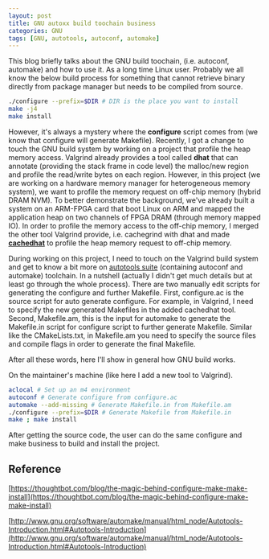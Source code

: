 ```yaml
---
layout: post
title: GNU autoxx build toochain business
categories: GNU
tags: [GNU, autotools, autoconf, automake]
---
```


This blog briefly talks about the GNU build toochain, (i.e. autoconf, automake) and how to use it.  As a long time Linux user.  Probably we all know the below build process for something that cannot retrieve binary directly from package manager but needs to be compiled from source.

``` bash
./configure --prefix=$DIR # DIR is the place you want to install
make -j4
make install
```

However, it's always a mystery where the **configure** script comes from (we know that configure will generate Makefile).  Recently, I got a change to touch the GNU build system by working on a project that profile the heap memory access.  Valgrind already provides a tool called **dhat** that can annotate (providing the stack frame in code level) the malloc/new region and profile the read/write bytes on each region.  However, in this project (we are working on a hardware memory manager for heterogeneous memory system), we want to profile the memory request on off-chip memory (hybrid DRAM NVM).  To better demonstrate the background, we've already built a system on an ARM-FPGA card that boot Linux on ARM and mapped the application heap on two channels of FPGA DRAM (through memory mapped IO).  In order to profile the memory access to the off-chip memory, I merged the other tool Valgrind provide, i.e. cachegrind with dhat and made [**cachedhat**](https://github.com/celery1124/valgrind-cachedhat) to profile the heap memory request to off-chip memory.

During working on this project, I need to touch on the Valgrind build system and get to know a bit more on [autotools suite]((http://www.gnu.org/software/automake/manual/html_node/Autotools-Introduction.html#Autotools-Introduction)) (containing autoconf and automake) toolchain.  In a nutshell (actually I didn't get much details but at least go through the whole process).  There are two manually edit scripts for generating the configure and further Makefile.  First, configure.ac is the source script for auto generate configure.  For example, in Valgrind, I need to specify the new generated Makefiles in the added cachedhat tool.  Second, Makefile.am, this is the input for automake to generate the Makefile.in script for configure script to further generate Makefile.  Similar like the CMakeLists.txt, in Makefile.am you need to specify the source files and compile flags in order to generate the final Makefile.

After all these words, here I'll show in general how GNU build works.

On the maintainer's machine (like here I add a new tool to Valgrind).

``` bash
aclocal # Set up an m4 environment
autoconf # Generate configure from configure.ac
automake --add-missing # Generate Makefile.in from Makefile.am
./configure --prefix=$DIR # Generate Makefile from Makefile.in
make ; make install
```

After getting the source code, the user can do the same configure and make business to build and install the project.

## Reference
[https://thoughtbot.com/blog/the-magic-behind-configure-make-make-install](https://thoughtbot.com/blog/the-magic-behind-configure-make-make-install)

[http://www.gnu.org/software/automake/manual/html_node/Autotools-Introduction.html#Autotools-Introduction](http://www.gnu.org/software/automake/manual/html_node/Autotools-Introduction.html#Autotools-Introduction)